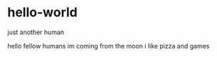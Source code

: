 # hello-world

just another human

hello fellow humans im coming from the moon
i like pizza and games 

